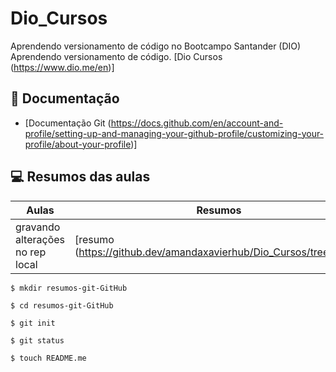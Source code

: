 # Dio_Cursos
Aprendendo versionamento de código no Bootcampo Santander (DIO)
Aprendendo versionamento de código.
[Dio Cursos (https://www.dio.me/en)]

## 📄 Documentação
- [Documentação Git (https://docs.github.com/en/account-and-profile/setting-up-and-managing-your-github-profile/customizing-your-profile/about-your-profile)]

## 💻 Resumos das aulas

| Aulas | Resumos |
|-------|---------|
|gravando alterações no rep local | [resumo (https://github.dev/amandaxavierhub/Dio_Cursos/tree/main)] |

```
$ mkdir resumos-git-GitHub
```
```
$ cd resumos-git-GitHub
```
```
$ git init
```
```
$ git status
```
```
$ touch README.me
```

